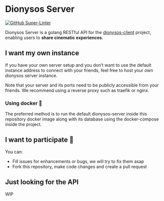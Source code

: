 # Dionysos Server
[![GitHub Super-Linter](https://github.com/Brawdunoir/dionysos-server/workflows/Lint%20Code%20Base/badge.svg)](https://github.com/marketplace/actions/super-linter)

Dionysos Server is a golang RESTful API for the [dionysos-client](https://github.com/Brawdunoir/dionysos-client) project, enabling users to **share cinematic experiences**.

## I want my own instance
If you have your own server setup and you don’t want to use the default instance address to connect with your friends, feel free to host your own dionysos server instance.

Note that your server and its ports need to be publicly accessible from your friends. We recommend using a reverse proxy such as traefik or nginx.

### Using docker 🐳
The preferred method is to run the default dionysos-server inside this repository docker image along with its database using the docker-compose inside the project.

## I want to participate 🍵
You can:
- Fill issues for enhancements or bugs, we will try to fix them asap
- Fork this repository, make code changes and create a pull request

## Just looking for the API
WIP
